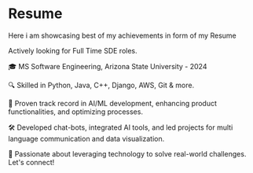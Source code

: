 # Resume
Here i am showcasing best of my achievements in form of my Resume

Actively looking for Full Time SDE roles.

🎓 MS Software Engineering, Arizona State University - 2024

🔍 Skilled in Python, Java, C++, Django, AWS, Git & more.

💼 Proven track record in AI/ML development, enhancing product functionalities, and optimizing processes.

🛠️ Developed chat-bots, integrated AI tools, and led projects for multi language communication and data visualization.

🚀 Passionate about leveraging technology to solve real-world challenges. Let's connect!
